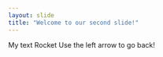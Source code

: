```yaml
---
layout: slide
title: "Welcome to our second slide!"
---
```

My text Rocket
Use the left arrow to go back!
